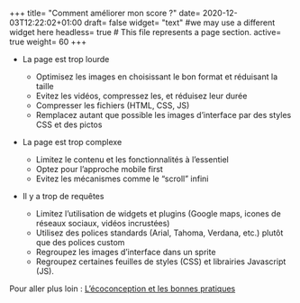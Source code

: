 +++
title= "Comment améliorer mon score ?"
date= 2020-12-03T12:22:02+01:00
draft= false
widget= "text" #we may use a different widget here
headless= true  # This file represents a page section.
active= true
weight= 60
+++

- La page est trop lourde

  - Optimisez les images en choisissant le bon format et réduisant la taille
  - Evitez les vidéos, compressez les, et réduisez leur durée
  - Compresser les fichiers (HTML, CSS, JS)
  - Remplacez autant que possible les images d’interface par des styles CSS et des pictos

- La page est trop complexe

  - Limitez le contenu et les fonctionnalités à l’essentiel
  - Optez pour l’approche mobile first
  - Evitez les mécanismes comme le “scroll” infini

- Il y a trop de requêtes
  - Limitez l’utilisation de widgets et plugins (Google maps, icones de réseaux sociaux, vidéos incrustées)
  - Utilisez des polices standards (Arial, Tahoma, Verdana, etc.) plutôt que des polices custom
  - Regroupez les images d’interface dans un sprite
  - Regroupez certaines feuilles de styles (CSS) et librairies Javascript (JS).

Pour aller plus loin : [L’écoconception et les bonnes pratiques](/ecoconception)
